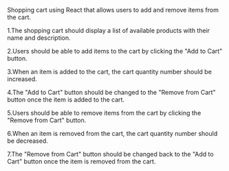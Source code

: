 Shopping cart using React that allows users to add and remove items from the cart.


1.The shopping cart should display a list of available products with their name and description.


2.Users should be able to add items to the cart by clicking the "Add to Cart" button.


3.When an item is added to the cart, the cart quantity number should be increased.


4.The "Add to Cart" button should be changed to the "Remove from Cart" button once the item is added to the cart.


5.Users should be able to remove items from the cart by clicking the "Remove from Cart" button.


6.When an item is removed from the cart, the cart quantity number should be decreased.


7.The "Remove from Cart" button should be changed back to the "Add to Cart" button once the item is removed from the cart.
